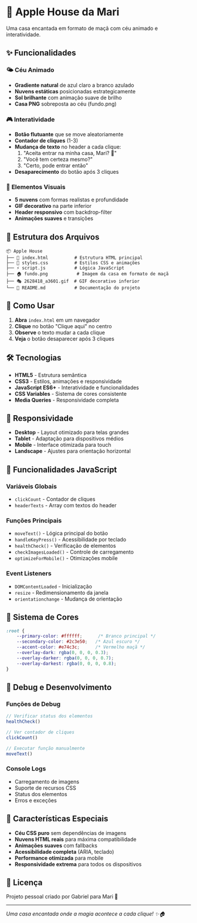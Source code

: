 # 🍎 Apple House da Mari

Uma casa encantada em formato de maçã com céu animado e interatividade.

## ✨ Funcionalidades

### 🌤️ **Céu Animado**
- **Gradiente natural** de azul claro a branco azulado
- **Nuvens estáticas** posicionadas estrategicamente
- **Sol brilhante** com animação suave de brilho
- **Casa PNG** sobreposta ao céu (fundo.png)

### 🎮 **Interatividade**
- **Botão flutuante** que se move aleatoriamente
- **Contador de cliques** (1-3)
- **Mudança de texto** no header a cada clique:
  1. "Aceita entrar na minha casa, Mari? 🍎"
  2. "Você tem certeza mesmo?"
  3. "Certo, pode entrar então"
- **Desaparecimento** do botão após 3 cliques

### 🎨 **Elementos Visuais**
- **5 nuvens** com formas realistas e profundidade
- **GIF decorativo** na parte inferior
- **Header responsivo** com backdrop-filter
- **Animações suaves** e transições

## 📁 Estrutura dos Arquivos

```
📦 Apple House
├── 📄 index.html          # Estrutura HTML principal
├── 🎨 styles.css          # Estilos CSS e animações
├── ⚡ script.js           # Lógica JavaScript
├── 🏠 fundo.png           # Imagem da casa em formato de maçã
├── 🎭 2628418_a3601.gif  # GIF decorativo inferior
└── 📖 README.md           # Documentação do projeto
```

## 🚀 Como Usar

1. **Abra** `index.html` em um navegador
2. **Clique** no botão "Clique aqui" no centro
3. **Observe** o texto mudar a cada clique
4. **Veja** o botão desaparecer após 3 cliques

## 🛠️ Tecnologias

- **HTML5** - Estrutura semântica
- **CSS3** - Estilos, animações e responsividade
- **JavaScript ES6+** - Interatividade e funcionalidades
- **CSS Variables** - Sistema de cores consistente
- **Media Queries** - Responsividade completa

## 📱 Responsividade

- **Desktop** - Layout otimizado para telas grandes
- **Tablet** - Adaptação para dispositivos médios
- **Mobile** - Interface otimizada para touch
- **Landscape** - Ajustes para orientação horizontal

## 🎯 Funcionalidades JavaScript

### **Variáveis Globais**
- `clickCount` - Contador de cliques
- `headerTexts` - Array com textos do header

### **Funções Principais**
- `moveText()` - Lógica principal do botão
- `handleKeyPress()` - Acessibilidade por teclado
- `healthCheck()` - Verificação de elementos
- `checkImagesLoaded()` - Controle de carregamento
- `optimizeForMobile()` - Otimizações mobile

### **Event Listeners**
- `DOMContentLoaded` - Inicialização
- `resize` - Redimensionamento da janela
- `orientationchange` - Mudança de orientação

## 🎨 Sistema de Cores

```css
:root {
    --primary-color: #ffffff;      /* Branco principal */
    --secondary-color: #2c3e50;   /* Azul escuro */
    --accent-color: #e74c3c;      /* Vermelho maçã */
    --overlay-dark: rgba(0, 0, 0, 0.3);
    --overlay-darker: rgba(0, 0, 0, 0.7);
    --overlay-darkest: rgba(0, 0, 0, 0.8);
}
```

## 🔧 Debug e Desenvolvimento

### **Funções de Debug**
```javascript
// Verificar status dos elementos
healthCheck()

// Ver contador de cliques
clickCount()

// Executar função manualmente
moveText()
```

### **Console Logs**
- Carregamento de imagens
- Suporte de recursos CSS
- Status dos elementos
- Erros e exceções

## 🌟 Características Especiais

- **Céu CSS puro** sem dependências de imagens
- **Nuvens HTML reais** para máxima compatibilidade
- **Animações suaves** com fallbacks
- **Acessibilidade completa** (ARIA, teclado)
- **Performance otimizada** para mobile
- **Responsividade extrema** para todos os dispositivos

## 📝 Licença

Projeto pessoal criado por Gabriel para Mari 🍎

---

*Uma casa encantada onde a magia acontece a cada clique! ✨🏠*
